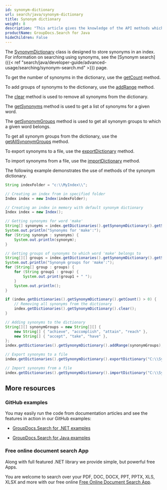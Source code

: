 ```yaml
---
id: synonym-dictionary
url: search/java/synonym-dictionary
title: Synonym dictionary
weight: 8
description: "This article gives the knowledge of the API methods which can be used to perform operations about Synonym dictionary using Java."
productName: GroupDocs.Search for Java
hideChildren: False
---
```

The [SynonymDictionary](https://apireference.groupdocs.com/search/java/com.groupdocs.search.dictionaries/SynonymDictionary) class is designed to store synonyms in an index. For information on searching using synonyms, see the [Synonym search]({{< ref "search/java/developer-guide/advanced-usage/searching/synonym-search.md" >}}) page.

To get the number of synonyms in the dictionary, use the [getCount](https://apireference.groupdocs.com/search/java/com.groupdocs.search.dictionaries/SynonymDictionary#getCount()) method.

To add groups of synonyms to the dictionary, use the [addRange](https://apireference.groupdocs.com/search/java/com.groupdocs.search.dictionaries/SynonymDictionary#addRange(java.lang.Iterable)) method.

The [clear](https://apireference.groupdocs.com/search/java/com.groupdocs.search.dictionaries/SynonymDictionary#clear()) method is used to remove all synonyms from the dictionary.

The [getSynonyms](https://apireference.groupdocs.com/search/java/com.groupdocs.search.dictionaries/SynonymDictionary#getSynonyms(java.lang.String)) method is used to get a list of synonyms for a given word.

The [getSynonymGroups](https://apireference.groupdocs.com/search/java/com.groupdocs.search.dictionaries/SynonymDictionary#getSynonymGroups(java.lang.String)) method is used to get all synonym groups to which a given word belongs.

To get all synonym groups from the dictionary, use the [getAllSynonymGroups](https://apireference.groupdocs.com/search/java/com.groupdocs.search.dictionaries/SynonymDictionary#getAllSynonymGroups()) method.

To export synonyms to a file, use the [exportDictionary](https://apireference.groupdocs.com/search/java/com.groupdocs.search.dictionaries/DictionaryBase#exportDictionary(java.lang.String)) method.

To import synonyms from a file, use the [importDictionary](https://apireference.groupdocs.com/search/java/com.groupdocs.search.dictionaries/DictionaryBase#importDictionary(java.lang.String)) method.

The following example demonstrates the use of methods of the synonym dictionary.



```java
String indexFolder = "c:\\MyIndex\\";

// Creating an index from in specified folder
Index index = new Index(indexFolder);

// Creating an index in memory with default synonym dictionary
Index index = new Index();

// Getting synonyms for word 'make'
String[] synonyms = index.getDictionaries().getSynonymDictionary().getSynonyms("make");
System.out.println("Synonyms for 'make':");
for (String synonym : synonyms) {
    System.out.println(synonym);
}

// Getting groups of synonyms to which word 'make' belongs to
String[][] groups = index.getDictionaries().getSynonymDictionary().getSynonymGroups("make");
System.out.println("Synonym groups for 'make':");
for (String[] group : groups) {
    for (String group1 : group) {
        System.out.print(group1 + " ");
    }
    System.out.println();
}

if (index.getDictionaries().getSynonymDictionary().getCount() > 0) {
    // Removing all synonyms from the dictionary
    index.getDictionaries().getSynonymDictionary().clear();
}

// Adding synonyms to the dictionary
String[][] synonymGroups = new String[][] {
    new String[] { "achieve", "accomplish", "attain", "reach" },
    new String[] { "accept", "take", "have" },
};
index.getDictionaries().getSynonymDictionary().addRange(synonymGroups);

// Export synonyms to a file
index.getDictionaries().getSynonymDictionary().exportDictionary("C:\\Synonyms.dat");

// Import synonyms from a file
index.getDictionaries().getSynonymDictionary().importDictionary("C:\\Synonyms.dat");
```

## More resources

### GitHub examples

You may easily run the code from documentation articles and see the features in action in our GitHub examples:

*   [GroupDocs.Search for .NET examples](https://github.com/groupdocs-search/GroupDocs.Search-for-.NET)
    
*   [GroupDocs.Search for Java examples](https://github.com/groupdocs-search/GroupDocs.Search-for-Java)
    

### Free online document search App

Along with full featured .NET library we provide simple, but powerful free Apps.

You are welcome to search over your PDF, DOC, DOCX, PPT, PPTX, XLS, XLSX and more with our free online [Free Online Document Search App](https://products.groupdocs.app/search).
